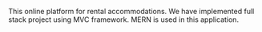 This online platform for rental accommodations. 
We have implemented full stack project using MVC framework. 
MERN is used in this application. 

